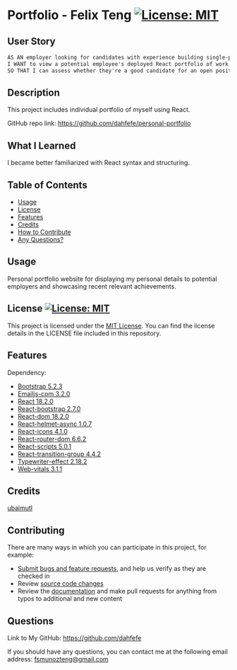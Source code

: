 # Portfolio - Felix Teng  [![License: MIT](https://img.shields.io/badge/License-MIT-yellow.svg)](https://opensource.org/licenses/MIT)

## User Story

```md
AS AN employer looking for candidates with experience building single-page applications
I WANT to view a potential employee's deployed React portfolio of work samples
SO THAT I can assess whether they're a good candidate for an open position
```

## Description

This project includes individual portfolio of myself using React. 

GitHub repo link: https://github.com/dahfefe/personal-portfolio

## What I Learned
  
I became better familiarized with React syntax and structuring. 

## Table of Contents

- [Usage](#usage)
- [License](#license)
- [Features](#features)
- [Credits](#credits)
- [How to Contribute](#contributing)
- [Any Questions?](#questions)

## Usage

Personal portfolio website for displaying my personal details to potential employers and showcasing recent relevant achievements. 

## License [![License: MIT](https://img.shields.io/badge/License-MIT-yellow.svg)](https://opensource.org/licenses/MIT)

This project is licensed under the [MIT License](https://opensource.org/license/mit). You can find the license details in the LICENSE file included in this repository.

## Features
  
Dependency: 
- [Bootstrap 5.2.3](https://www.npmjs.com/package/bootstrap)
- [Emailjs-com 3.2.0](https://www.npmjs.com/package/emailjs)
- [React 18.2.0](https://www.npmjs.com/package/react)
- [React-bootstrap 2.7.0](https://www.npmjs.com/package/react-bootstrap)
- [React-dom 18.2.0](https://www.npmjs.com/package/react-dom)
- [React-helmet-async 1.0.7](https://www.npmjs.com/package/react-helmet-async)
- [React-icons 4.1.0](https://www.npmjs.com/package/react-icons)
- [React-router-dom 6.6.2](https://www.npmjs.com/package/react-router-dom)
- [React-scripts 5.0.1](https://www.npmjs.com/package/react-scripts)
- [React-transition-group 4.4.2](https://www.npmjs.com/package/react-transition-group)
- [Typewriter-effect 2.18.2](https://www.npmjs.com/package/typewriter-effect)
- [Web-vitals 3.1.1](https://www.npmjs.com/package/web-vitals)

## Credits

[ubaimutl](https://github.com/ubaimutl/react-portfolio)

## Contributing

There are many ways in which you can participate in this project, for example:

* [Submit bugs and feature requests](https://github.com/dahfefe/employee-management-database-tool/issues), and help us verify as they are checked in
* Review [source code changes](https://github.com/dahfefe/employee-management-database-tool/pulls)
* Review the [documentation](https://github.com/microsoft/vscode-docs) and make pull requests for anything from typos to additional and new content

## Questions
  
Link to My GitHub: https://github.com/dahfefe

If you should have any questions, you can contact me at the following email address: fsmunozteng@gmail.com
